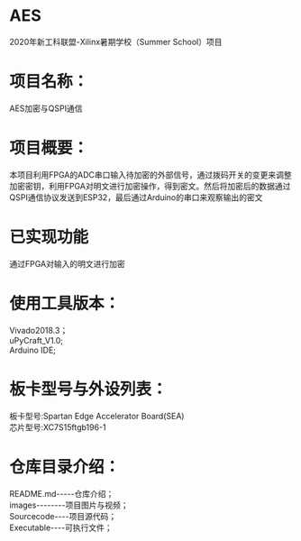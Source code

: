  AES
 ==========
2020年新工科联盟-Xilinx暑期学校（Summer School）项目

项目名称：
=============================
AES加密与QSPI通信

项目概要：
============
本项目利用FPGA的ADC串口输入待加密的外部信号，通过拨码开关的变更来调整加密密钥，利用FPGA对明文进行加密操作，得到密文。然后将加密后的数据通过QSPI通信协议发送到ESP32，最后通过Arduino的串口来观察输出的密文

已实现功能
==============
通过FPGA对输入的明文进行加密

使用工具版本：
=========    
Vivado2018.3；<br>
uPyCraft_V1.0;<br>
Arduino IDE;<br>    
    
板卡型号与外设列表：
========
板卡型号:Spartan Edge Accelerator Board(SEA)<br>
芯片型号:XC7S15ftgb196-1

仓库目录介绍：
============
README.md-----仓库介绍；<br>
images--------项目图片与视频；<br>
Sourcecode----项目源代码；<br>
Executable----可执行文件；<br>
